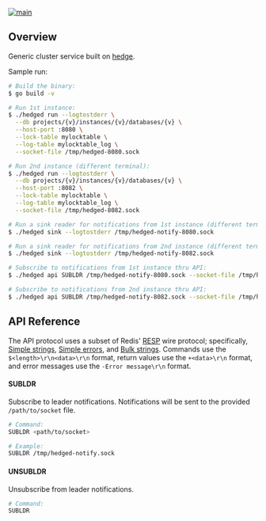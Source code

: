 [![main](https://github.com/flowerinthenight/hedged/actions/workflows/main.yml/badge.svg)](https://github.com/flowerinthenight/hedged/actions/workflows/main.yml)

## Overview

Generic cluster service built on [hedge](https://github.com/flowerinthenight/hedge).

Sample run:

``` sh
# Build the binary:
$ go build -v

# Run 1st instance:
$ ./hedged run --logtostderr \
  --db projects/{v}/instances/{v}/databases/{v} \
  --host-port :8080 \
  --lock-table mylocktable \
  --log-table mylocktable_log \
  --socket-file /tmp/hedged-8080.sock

# Run 2nd instance (different terminal):
$ ./hedged run --logtostderr \
  --db projects/{v}/instances/{v}/databases/{v} \
  --host-port :8082 \
  --lock-table mylocktable \
  --log-table mylocktable_log \
  --socket-file /tmp/hedged-8082.sock

# Run a sink reader for notifications from 1st instance (different terminal):
$ ./hedged sink --logtostderr /tmp/hedged-notify-8080.sock

# Run a sink reader for notifications from 2nd instance (different terminal):
$ ./hedged sink --logtostderr /tmp/hedged-notify-8082.sock

# Subscribe to notifications from 1st instance thru API:
$ ./hedged api SUBLDR /tmp/hedged-notify-8080.sock --socket-file /tmp/hedged-8080.sock

# Subscribe to notifications from 2nd instance thru API:
$ ./hedged api SUBLDR /tmp/hedged-notify-8082.sock --socket-file /tmp/hedged-8082.sock
```

## API Reference

The API protocol uses a subset of Redis' [RESP](https://redis.io/docs/latest/develop/reference/protocol-spec/) wire protocol; specifically, [Simple strings](https://redis.io/docs/latest/develop/reference/protocol-spec/#simple-strings), [Simple errors](https://redis.io/docs/latest/develop/reference/protocol-spec/#simple-errors), and [Bulk strings](https://redis.io/docs/latest/develop/reference/protocol-spec/#bulk-strings). Commands use the `$<length>\r\n<data>\r\n` format, return values use the `+<data>\r\n` format, and error messages use the `-Error message\r\n` format.

#### SUBLDR

Subscribe to leader notifications. Notifications will be sent to the provided `/path/to/socket` file.

``` sh
# Command:
SUBLDR <path/to/socket>

# Example:
SUBLDR /tmp/hedged-notify.sock
```

#### UNSUBLDR

Unsubscribe from leader notifications.

``` sh
# Command:
SUBLDR
```
